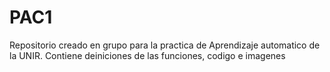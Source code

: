 # PAC1
Repositorio creado en grupo para la practica de Aprendizaje automatico de la UNIR. 
Contiene deiniciones de las funciones, codigo e imagenes
